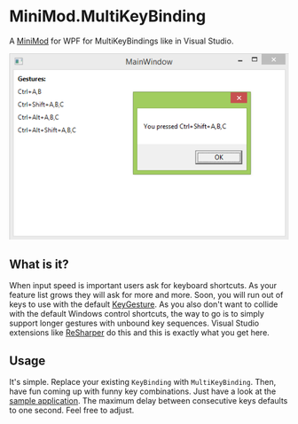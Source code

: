 # MiniMod.MultiKeyBinding

A [MiniMod](https://github.com/minimod/minimods) for WPF for MultiKeyBindings like in Visual Studio.

![Screenshot of sample application](HelloMultiKeyBindings.png)

## What is it?

When input speed is important users ask for keyboard shortcuts. As your feature list grows they will ask for more and more. 
Soon, you will run out of keys to use with the default [KeyGesture](https://msdn.microsoft.com/en-us/library/system.windows.input.keygesture%28v=vs.110%29.aspx). 
As you also don't want to collide with the default Windows control shortcuts, the way to go is to simply support longer gestures with unbound key sequences. 
Visual Studio extensions like [ReSharper](https://www.jetbrains.com/resharper/) do this and this is exactly what you get here.

## Usage

It's simple. Replace your existing `KeyBinding` with `MultiKeyBinding`. 
Then, have fun coming up with funny key combinations. 
Just have a look at the [sample application](Hello.MultiKeyBindings/MainWindow.xaml). 
The maximum delay between consecutive keys defaults to one second. Feel free to adjust.

